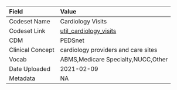 |Field            |Value                               |
|:----------------|:-----------------------------------|
|Codeset Name     |Cardiology Visits                   |
|Codeset Link     |[util_cardiology_visits](https://github.com/PEDSnet/Variable-Dictionary/blob/main/visits/util_cardiology_visits.csv)|
|CDM              |PEDSnet                             |
|Clinical Concept |cardiology providers and care sites |
|Vocab            |ABMS,Medicare Specialty,NUCC,Other  |
|Date Uploaded    |2021-02-09                          |
|Metadata         |NA                                  |
